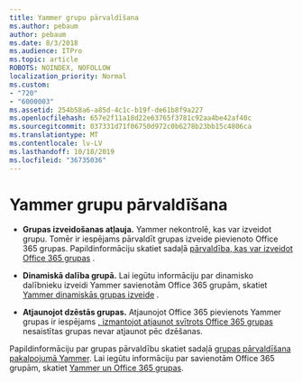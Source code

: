 ```yaml
---
title: Yammer grupu pārvaldīšana
ms.author: pebaum
author: pebaum
ms.date: 8/3/2018
ms.audience: ITPro
ms.topic: article
ROBOTS: NOINDEX, NOFOLLOW
localization_priority: Normal
ms.custom:
- "720"
- "6000003"
ms.assetid: 254b58a6-a85d-4c1c-b19f-de61b8f9a227
ms.openlocfilehash: 657e2f11a18d22e63765f3781c92aa4be42af40c
ms.sourcegitcommit: 037331d71f06750d972c0b6278b23bb15c4806ca
ms.translationtype: MT
ms.contentlocale: lv-LV
ms.lasthandoff: 10/18/2019
ms.locfileid: "36735036"
---
```

# <a name="manage-groups-in-yammer"></a>Yammer grupu pārvaldīšana

- **Grupas izveidošanas atļauja.** Yammer nekontrolē, kas var izveidot grupu. Tomēr ir iespējams pārvaldīt grupas izveide pievienoto Office 365 grupas. Papildinformāciju skatiet sadaļā [pārvaldība, kas var izveidot Office 365 grupas](https://docs.microsoft.com/office365/admin/create-groups/manage-creation-of-groups) .

- **Dinamiskā dalība grupā.** Lai iegūtu informāciju par dinamisko dalībnieku izveidi Yammer savienotām Office 365 grupām, skatiet [Yammer dinamiskās grupas izveide](https://docs.microsoft.com/yammer/manage-yammer-groups/create-a-dynamic-group) .

- **Atjaunojot dzēstās grupas.** Atjaunojot Office 365 pievienots Yammer grupas ir iespējams [, izmantojot atjaunot svītrots Office 365 grupas](https://docs.microsoft.com/office365/admin/create-groups/restore-deleted-group) nesaistītas grupas nevar atjaunot pēc dzēšanas.

Papildinformāciju par grupas pārvaldību skatiet sadaļā [grupas pārvaldīšana pakalpojumā Yammer](https://support.office.com/article/Manage-a-group-in-Yammer-6e05c6d6-5548-4c88-89cd-e6757a514ef2). Lai iegūtu informāciju par savienotām Office 365 grupām, skatiet [Yammer un Office 365 grupas](https://docs.microsoft.com/yammer/manage-yammer-groups/yammer-and-office-365-groups).
  